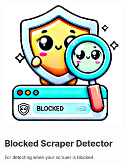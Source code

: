 <IMG SRC="blocked-scraper-detect-logo.png" ALT="Detect blocked browser pages" />

# Blocked Scraper Detector

For detecting when your scraper is blocked
